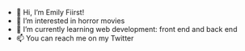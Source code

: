 - 👋 Hi, I’m Emily Fiirst!
- 👀 I’m interested in horror movies
- 🌱 I’m currently learning web development: front end and back end
- 📫 You can reach me on my Twitter
